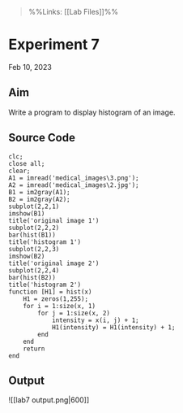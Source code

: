 >%%Links: [[Lab Files]]%%

# Experiment 7
Feb 10, 2023

## Aim
Write a program to display histogram of an image.

## Source Code
```
clc;
close all;
clear;
A1 = imread('medical_images\3.png');
A2 = imread('medical_images\2.jpg');
B1 = im2gray(A1);
B2 = im2gray(A2);
subplot(2,2,1)
imshow(B1)
title('original image 1')
subplot(2,2,2)
bar(hist(B1))
title('histogram 1')
subplot(2,2,3)
imshow(B2)
title('original image 2')
subplot(2,2,4)
bar(hist(B2))
title('histogram 2')
function [H1] = hist(x)
    H1 = zeros(1,255);
    for i = 1:size(x, 1)
        for j = 1:size(x, 2)
            intensity = x(i, j) + 1;
            H1(intensity) = H1(intensity) + 1;
        end
    end
    return
end
```

## Output
![[lab7 output.png|600]]